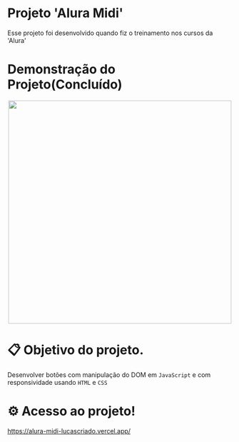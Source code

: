 # Projeto 'Alura Midi'
Esse projeto foi desenvolvido quando fiz o treinamento nos cursos da 'Alura'
# Demonstração do Projeto(Concluído)
<p align="center">
    <img width="500" src="" alt="">
</p>

# 📋 Objetivo do projeto.
Desenvolver botões com manipulação do DOM em ``` JavaScript ``` e com responsividade usando ``` HTML ``` e ``` CSS ```
# ⚙️ Acesso ao projeto!
https://alura-midi-lucascriado.vercel.app/
